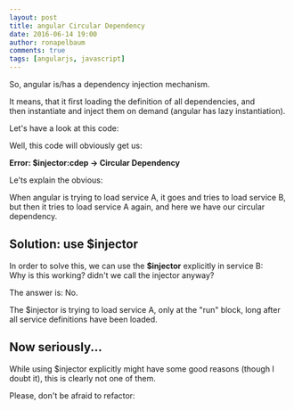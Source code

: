 ```yaml
---
layout: post
title: angular Circular Dependency
date: 2016-06-14 19:00
author: ronapelbaum
comments: true
tags: [angularjs, javascript]
---
```

So, angular is/has a dependency injection mechanism.

It means, that it first loading the definition of all dependencies, and then instantiate and inject them on demand (angular has lazy instantiation).

<!--more-->

Let's have a look at this code:

<script src="https://gist.github.com/ronapelbaum/110b28e47ff358f1d2a571659f627acb.js"></script> 
<div></div>
Well, this code will obviously get us:

<strong>Error: $injector:cdep -&gt; Circular Dependency</strong>

Le'ts explain the obvious:

When angular is trying to load service A, it goes and tries to load service B, but then it tries to load service A again, and here we have our circular dependency.
<h2>Solution: use $injector</h2>
In order to solve this, we can use the <strong>$injector</strong> explicitly in service B:

<script src="https://gist.github.com/ronapelbaum/f8dd3a7ada22a52ba154e59a75ba63c6.js"></script> 
<div></div>
Why is this working? didn't we call the injector anyway?

The answer is: No.

The $injector is trying to load service A, only at the "run" block, long after all service definitions have been loaded.
<h2>Now seriously...</h2>
While using $injector explicitly might have some good reasons (though I doubt it), this is clearly not one of them.

Please, don't be afraid to refactor:

<script src="https://gist.github.com/ronapelbaum/9adc004af8c2a8db04c2d883f4cb5a68.js"></script> 
<div></div>
